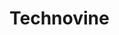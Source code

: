 # Technovine

<!--

https://github.com/NewSpectrum/Technovine/blob/1bcb9748c879d81510995ffadc067fee7b584cd5/site/assets/graphics/logo/png/Icon%20Only%20%5BCircle%5D.png

-->
